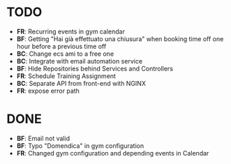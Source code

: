 # TODO
- **FR**: Recurring events in gym calendar
- **BF**: Getting "Hai già effettuato una chiusura" when booking time off one hour before a previous time off
- **BC**: Change ecs ami to a free one
- **BC**: Integrate with email automation service
- **BF**: Hide Repositories behind Services and Controllers
- **FR**: Schedule Training Assignment
- **BC**: Separate API from front-end with NGINX  
- **FR**: expose error path

# DONE
- **BF**: Email not valid
- **BF**: Typo "Domendica" in gym configuration
- **FR**: Changed gym configuration and depending events in Calendar
